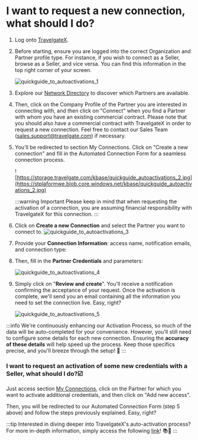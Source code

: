 ﻿---
sidebar_position: 7
---

# I want to request a new connection, what should I do?
1. Log onto [TravelgateX](https://www.travelgatex.com/).
1. Before starting, ensure you are logged into the correct Organization and Partner profile type. For instance, if you wish to connect as a Seller, browse as a Seller, and vice versa. You can find this information in the top right corner of your screen.

    ![quickguide_to_autoactivations_1](https://storage.travelgate.com/kbase/quickguide_autoactivations_1.jpg)

1. Explore our [Network Directory](https://app.travelgatex.com/network) to discover which Partners are available.
1. Then, click on the Company Profile of the Partner you are interested in connecting with, and then click on "Connect" when you find a Partner with whom you have an existing commercial contract. Please note that you should also have a commercial contract with TravelgateX in order to request a new connection. Feel free to contact our Sales Team (sales.support@travelgate.com) if necessary.

1. You'll be redirected to section My Connections. Click on "Create a new connection" and fill in the Automated Connection Form for a seamless connection process.

    ![https://storage.travelgate.com/kbase/quickguide_autoactivations_2.jpg](https://stplaformwe.blob.core.windows.net/kbase/quickguide_autoactivations_2.jpg)

    :::warning Important
    Please keep in mind that when requesting the activation of a connection, you are assuming financial responsibility with TravelgateX for this connection.
    :::
    

1. Click on **Create a new Connection** and select the Partner you want to connect to.
![quickguide_to_autoactivations_3](https://storage.travelgate.com/kbase/quickguide_autoactivations_3.jpg)

1.  Provide your **Connection Information**: access name, notification emails, and connection type:

1. Then, fill in the **Partner Credentials** and parameters:

    ![quickguide_to_autoactivations_4](https://storage.travelgate.com/kbase/quickguide_autoactivations_4.jpg)
 

1. Simply click on "**Review and create**". You'll receive a notification confirming the acceptance of your request. Once the activation is complete, we'll send you an email containing all the information you need to set the connection live. Easy, right?

    ![quickguide_to_autoactivations_5](https://storage.travelgate.com/kbase/quickguide_autoactivations_5.jpg)

:::info
We're continuously enhancing our Activation Process, so much of the data will be auto-completed for your convenience. However, you'll still need to configure some details for each new connection. Ensuring the **accuracy of these details** will help speed up the process. Keep those specifics precise, and you'll breeze through the setup! 🚀
:::
 

### I want to request an activation of some new credentials with a Seller, what should I do?☑️

Just access section [My Connections](https://knowledge.travelgate.com/my-connections), click on the Partner for which you want to activate additional credentials, and then click on "Add new access".

Then, you will be redirected to our Automated Connection Form (step 5 above) and follow the steps previously explained. Easy, right?

 
:::tip
Interested in diving deeper into TravelgateX's auto-activation process? For more in-depth information, simply access the following [link](https://knowledge.travelgate.com/the-auto-activation-process)! 📚🔗
:::